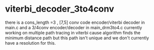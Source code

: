 # viterbi_decoder_3to4conv
there is a cons_length =3 , [7,5] conv code encoder/viterbi decoder in main.c
and a 3/4conv encoder/decoder in main_drm3to4.c
currently working on multiple path tracing in viterbi cause algorithm finds the minimum distance path but this path isn't unique and we don't currently have a resolution for this.
